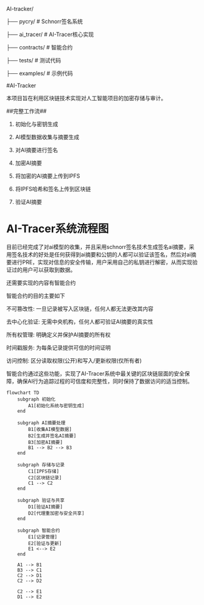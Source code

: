 

AI-tracker/


├── pycry/          # Schnorr签名系统


├── ai_tracer/      # AI-Tracer核心实现


├── contracts/      # 智能合约


├── tests/          # 测试代码


├── examples/       # 示例代码

#AI-Tracker


本项目旨在利用区块链技术实现对人工智能项目的加密存储与审计。


##完整工作流##

1. 初始化与密钥生成


2. AI模型数据收集与摘要生成


3. 对AI摘要进行签名


4. 加密AI摘要


5. 将加密的AI摘要上传到IPFS


6. 将IPFS哈希和签名上传到区块链


7. 验证AI摘要


# AI-Tracer系统流程图

目前已经完成了对ai模型的收集，并且采用schnorr签名技术生成签名ai摘要，采用签名技术的好处是任何获得到ai摘要和公钥的人都可以验证该签名，然后对ai摘要进行PRE，实现对信息的安全传输，用户采用自己的私钥进行解密，从而实现验证过的用户可以获取到数据。

还需要实现的内容有智能合约


智能合约的目的主要如下

不可篡改性: 一旦记录被写入区块链，任何人都无法更改其内容


去中心化验证: 无需中央机构，任何人都可验证AI摘要的真实性


所有权管理: 明确定义并保护AI摘要的所有权


时间戳服务: 为每条记录提供可信的时间证明


访问控制: 区分读取权限(公开)和写入/更新权限(仅所有者)


智能合约通过这些功能，实现了AI-Tracer系统中最关键的区块链层面的安全保障，确保AI行为追踪过程的可信度和完整性，同时保持了数据访问的适当控制。

```mermaid
flowchart TD
    subgraph 初始化
        A1[初始化系统与密钥生成]
    end

    subgraph AI摘要处理
        B1[收集AI模型数据]
        B2[生成并签名AI摘要]
        B3[加密AI摘要]
        B1 --> B2 --> B3
    end

    subgraph 存储与记录
        C1[IPFS存储]
        C2[区块链记录]
        C1 --> C2
    end

    subgraph 验证与共享
        D1[验证AI摘要]
        D2[代理重加密与安全共享]
    end

    subgraph 智能合约
        E1[记录管理]
        E2[验证与更新]
        E1 <--> E2
    end
    
    A1 --> B1
    B3 --> C1
    C2 --> D1
    C2 --> D2
    
    C2 --> E1
    D1 --> E2
